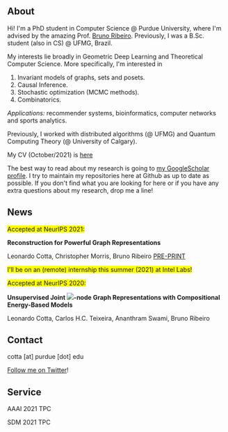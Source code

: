 ## About

Hi! I'm a PhD student in Computer Science @ Purdue University, where I'm advised by the amazing Prof. [Bruno Ribeiro](https://www.cs.purdue.edu/homes/ribeirob/). Previously, I was a B.Sc. student (also in CS) @ UFMG, Brazil.

My interests lie broadly in Geometric Deep Learning and Theoretical Computer Science. More specifically, I'm interested in 

  1. Invariant models of graphs, sets and posets.
  2. Causal Inference.
  3. Stochastic optimization (MCMC methods).
  4. Combinatorics.

*Applications:* recommender systems, bioinformatics, computer networks and sports analytics.

Previously, I worked with distributed algorithms (@ UFMG) and Quantum Computing Theory (@ University of Calgary).

My CV (October/2021) is [here](CV-2021.pdf)

The best way to read about my research is going to [my GoogleScholar profile](https://goo.gl/zrNQue). I try to maintain my repositories here at Github as up to date as possible. If you don't find what you are looking for here or if you have any extra questions about my research, drop me a line!

## News

<span style="background-color: #FFFF00">Accepted at NeurIPS 2021:</span>

**Reconstruction for Powerful Graph Representations**

Leonardo Cotta, Christopher Morris, Bruno Ribeiro [PRE-PRINT](https://arxiv.org/abs/2110.00577)

<span style="background-color: #FFFF00">I'll be on an (remote) internship this summer (2021) at Intel Labs!</span>

<span style="background-color: #FFFF00">Accepted at NeurIPS 2020:</span>

**Unsupervised Joint <img src="https://render.githubusercontent.com/render/math?math=k">-node Graph Representations with Compositional Energy-Based Models**

Leonardo Cotta, Carlos H.C. Teixeira, Ananthram Swami, Bruno Ribeiro

## Contact

cotta [at] purdue [dot] edu

[Follow me on Twitter](https://twitter.com/cottascience)!

## Service

AAAI 2021 TPC

SDM 2021 TPC
